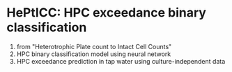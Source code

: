 # HePtICC: HPC exceedance binary classification
1) from "Heterotrophic Plate count to Intact Cell Counts"
2) HPC binary classification model using neural network
3) HPC exceedance prediction in tap water using culture-independent data

